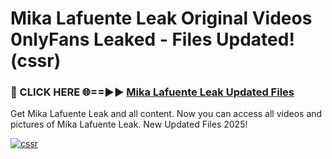 # Mika Lafuente Leak Original Videos 0nlyFans Leaked - Files Updated! (cssr)

<h3>🔴 CLICK HERE 🌐==►► <a href="https://tinyurl.com/2wckxsce" rel="nofollow">Mika Lafuente Leak Updated Files</a></h3>

Get Mika Lafuente Leak and all content. Now you can access all videos and pictures of Mika Lafuente Leak. New Updated Files 2025!

[![cssr](https://i.imgur.com/AFduVYN.gif)](https://tinyurl.com/2wckxsce)
